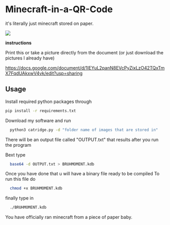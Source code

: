 # Minecraft-in-a-QR-Code
it's literally just minecraft stored on paper.

<img src="https://github.com/SriLikesToSing/Minecraft-in-a-QR-Code/blob/main/tutorial.gif">

**instructions**

Print this or take a picture directly from the document (or just download the pictures I already have)

https://docs.google.com/document/d/1IEYuL2panN8EVcPyZixLzO42TQxTmX7FqdUAkxwV4vk/edit?usp=sharing

## Usage

Install required python packages through 
```bash
pip install -r requirements.txt
```
Download my software and run
```bash
  python3 catridge.py -d "folder name of images that are stored in"
```
There will be an output file called "OUTPUT.txt" that results after you run the program

Bext type
```bash
  base64 -d OUTPUT.txt > BRUHMOMENT.kdb
```
Once you have done that u will have a binary file ready to be compiled
To run this file do

```bash
  chmod +x BRUHMOMENT.kdb
```
finally type in

```bash
  ./BRUHMOMENT.kdb 
```

You have officially ran minecraft from a piece of paper baby.
